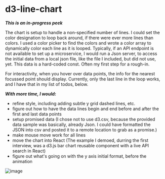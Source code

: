 # d3-line-chart
***This is an in-progress peek*** <br/>
<p>The chart is setup to handle a non-specified number of lines. I could set the color designation to loop back around, if there were ever more lines than colors. I used a color picker to find the colors and wrote a color array to dynamically color each line as it is looped. Typically, if an API endpoint is not available to set up a microservice, I would run a Json server, to access the initial data from a local json file, like the file I included, but did not use, yet. This data is a hard-coded const. Often my first step for a rough-in.</p>
<p>For interactivity, when you hover over data points, the info for the nearest focussed point should display. Currently, only the last line in the loop works, and I have that in my list of todos, below. </p>
 
***With more time, I would:*** <br/>
<ul>
 <li>refine style, including adding subtle y grid dashed lines, etc.</li>
 <li>figure out how to have the data lines begin and end before and after the first and last data points</li>
 <li>setup promised data (I chose not to use d3.csv, because the provided data sample was basically, already Json. I could have formatted the JSON into csv and posted it to a remote location to grab as a promise.)</li>
 <li>make mouse move work for all lines</li>
 <li>move the chart into React (The example I demoed, durring the first interview, was a d3.js bar chart reusable component with a live API search in React)</li>
 <li>figure out what's going on with the y axis initial format, before the animation</li>
</ul>


![image](https://user-images.githubusercontent.com/2840356/124076912-7b6aed80-da0c-11eb-97f3-f47d081f38a2.png)
